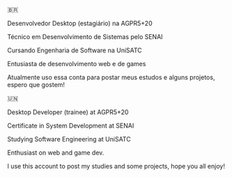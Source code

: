 :brazil:

Desenvolvedor Desktop (estagiário) na AGPR5+20

Técnico em Desenvolvimento de Sistemas pelo SENAI

Cursando Engenharia de Software na UniSATC

Entusiasta de desenvolvimento web e de games

Atualmente uso essa conta para postar meus estudos e alguns projetos, espero que gostem!

:united_nations:

Desktop Developer (trainee) at AGPR5+20

Certificate in System Development at SENAI

Studying Software Engineering at UniSATC

Enthusiast on web and game dev.

I use this account to post my studies and some projects, hope you all enjoy!

